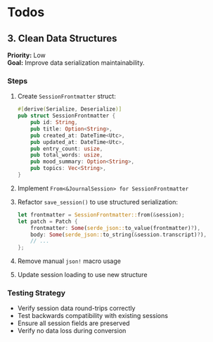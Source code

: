 # Todos

## 3. Clean Data Structures

**Priority:** Low  
**Goal:** Improve data serialization maintainability.

### Steps

1. Create `SessionFrontmatter` struct:

   ```rust
   #[derive(Serialize, Deserialize)]
   pub struct SessionFrontmatter {
       pub id: String,
       pub title: Option<String>,
       pub created_at: DateTime<Utc>,
       pub updated_at: DateTime<Utc>,
       pub entry_count: usize,
       pub total_words: usize,
       pub mood_summary: Option<String>,
       pub topics: Vec<String>,
   }
   ```

2. Implement `From<&JournalSession> for SessionFrontmatter`
3. Refactor `save_session()` to use structured serialization:

   ```rust
   let frontmatter = SessionFrontmatter::from(&session);
   let patch = Patch {
       frontmatter: Some(serde_json::to_value(frontmatter)?),
       body: Some(serde_json::to_string(&session.transcript)?),
       // ...
   };
   ```

4. Remove manual `json!` macro usage
5. Update session loading to use new structure

### Testing Strategy

- Verify session data round-trips correctly
- Test backwards compatibility with existing sessions
- Ensure all session fields are preserved
- Verify no data loss during conversion

